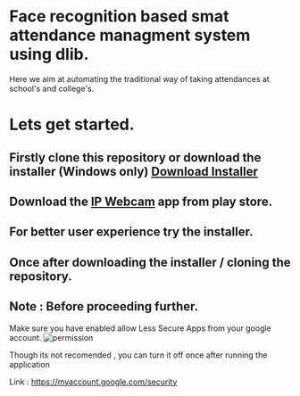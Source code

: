 # Face recognition based smat attendance managment system using dlib.
Here we aim at automating the traditional way of taking attendances at school's and college's.

# Lets get started.
## Firstly clone this repository or download the installer (Windows only) [Download Installer](https://mega.nz/#!d6QXCYya!R772Af8n--GPA4dV70SDoJeMEzlKdhObtr_iZIgG6xE "Download Installer")
## Download the [IP Webcam](https://play.google.com/store/apps/details?id=com.pas.webcam&hl=en_IN "IP Webcam") app from play store.
## For better user experience try the installer.
## Once after downloading the installer / cloning the repository.
## Note : Before proceeding further.
Make sure you have enabled allow Less Secure Apps from your google account.
![permission](https://user-images.githubusercontent.com/39863022/58754172-541d5b80-84e8-11e9-8887-9c5a720879b8.png)

Though its not recomended , you can turn it off once after running the application

Link : https://myaccount.google.com/security
